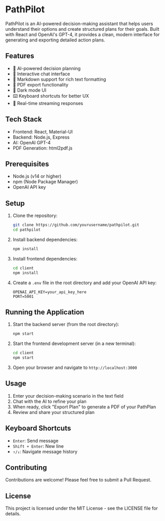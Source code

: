 # PathPilot

PathPilot is an AI-powered decision-making assistant that helps users understand their options and create structured plans for their goals. Built with React and OpenAI's GPT-4, it provides a clean, modern interface for generating and exporting detailed action plans.

## Features

- 🤖 AI-powered decision planning
- 💬 Interactive chat interface
- 📝 Markdown support for rich text formatting
- 📄 PDF export functionality
- 🌙 Dark mode UI
- ⌨️ Keyboard shortcuts for better UX
- 🔄 Real-time streaming responses

## Tech Stack

- Frontend: React, Material-UI
- Backend: Node.js, Express
- AI: OpenAI GPT-4
- PDF Generation: html2pdf.js

## Prerequisites

- Node.js (v14 or higher)
- npm (Node Package Manager)
- OpenAI API key

## Setup

1. Clone the repository:
   ```bash
   git clone https://github.com/yourusername/pathpilot.git
   cd pathpilot
   ```

2. Install backend dependencies:
   ```bash
   npm install
   ```

3. Install frontend dependencies:
   ```bash
   cd client
   npm install
   ```

4. Create a `.env` file in the root directory and add your OpenAI API key:
   ```
   OPENAI_API_KEY=your_api_key_here
   PORT=5001
   ```

## Running the Application

1. Start the backend server (from the root directory):
   ```bash
   npm start
   ```

2. Start the frontend development server (in a new terminal):
   ```bash
   cd client
   npm start
   ```

3. Open your browser and navigate to `http://localhost:3000`

## Usage

1. Enter your decision-making scenario in the text field
2. Chat with the AI to refine your plan
3. When ready, click "Export Plan" to generate a PDF of your PathPlan
4. Review and share your structured plan

## Keyboard Shortcuts

- `Enter`: Send message
- `Shift + Enter`: New line
- `↑/↓`: Navigate message history

## Contributing

Contributions are welcome! Please feel free to submit a Pull Request.

## License

This project is licensed under the MIT License - see the LICENSE file for details. 
